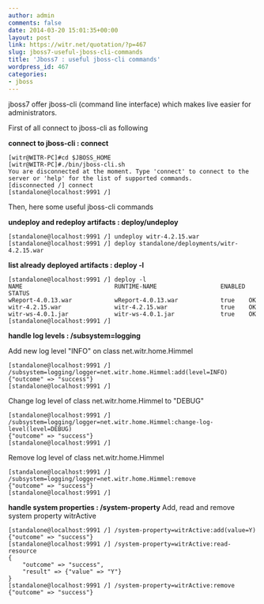 ```yaml
---
author: admin
comments: false
date: 2014-03-20 15:01:35+00:00
layout: post
link: https://witr.net/quotation/?p=467
slug: jboss7-useful-jboss-cli-commands
title: 'Jboss7 : useful jboss-cli commands'
wordpress_id: 467
categories:
- jboss
---
```



jboss7 offer jboss-cli (command line interface) which makes live easier for administrators.

First of all connect to jboss-cli as following

**connect to jboss-cli : connect**

    
    
    [witr@WITR-PC]#cd $JBOSS_HOME
    [witr@WITR-PC]#./bin/jboss-cli.sh
    You are disconnected at the moment. Type 'connect' to connect to the server or 'help' for the list of supported commands.
    [disconnected /] connect
    [standalone@localhost:9991 /]
    



Then, here some useful jboss-cli commands

**undeploy and redeploy artifacts : deploy/undeploy**

    
    
    [standalone@localhost:9991 /] undeploy witr-4.2.15.war
    [standalone@localhost:9991 /] deploy standalone/deployments/witr-4.2.15.war
    



**list already deployed artifacts : deploy -l**

    
    
    [standalone@localhost:9991 /] deploy -l
    NAME                          RUNTIME-NAME                  ENABLED STATUS 
    wReport-4.0.13.war            wReport-4.0.13.war            true    OK     
    witr-4.2.15.war               witr-4.2.15.war               true    OK     
    witr-ws-4.0.1.jar             witr-ws-4.0.1.jar             true    OK     
    [standalone@localhost:9991 /] 
    



**handle log levels : /subsystem=logging**

Add new log level "INFO" on class net.witr.home.Himmel

    
    
    [standalone@localhost:9991 /] /subsystem=logging/logger=net.witr.home.Himmel:add(level=INFO)
    {"outcome" => "success"}
    [standalone@localhost:9991 /] 
    



Change log level of class net.witr.home.Himmel to "DEBUG"

    
    
    [standalone@localhost:9991 /] /subsystem=logging/logger=net.witr.home.Himmel:change-log-level(level=DEBUG)
    {"outcome" => "success"}
    [standalone@localhost:9991 /] 
    



Remove log level of class net.witr.home.Himmel

    
    
    [standalone@localhost:9991 /] /subsystem=logging/logger=net.witr.home.Himmel:remove
    {"outcome" => "success"}
    [standalone@localhost:9991 /] 
    



**handle system properties : /system-property**
Add, read and remove system property witrActive

    
    
    [standalone@localhost:9991 /] /system-property=witrActive:add(value=Y)
    {"outcome" => "success"}
    [standalone@localhost:9991 /] /system-property=witrActive:read-resource
    {
        "outcome" => "success",
        "result" => {"value" => "Y"}
    }
    [standalone@localhost:9991 /] /system-property=witrActive:remove
    {"outcome" => "success"}
    




